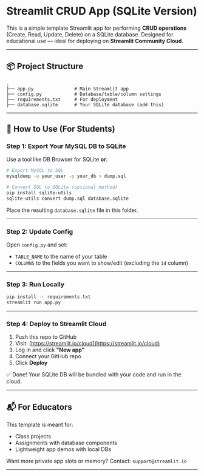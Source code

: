 # Streamlit CRUD App (SQLite Version)

This is a simple template Streamlit app for performing **CRUD operations** (Create, Read, Update, Delete) on a SQLite database. Designed for educational use — ideal for deploying on **Streamlit Community Cloud**.

---

## 📦 Project Structure

```
.
├── app.py               # Main Streamlit app
├── config.py            # Database/table/column settings
├── requirements.txt     # For deployment
├── database.sqlite      # Your SQLite database (add this)
```

---

## 🚀 How to Use (For Students)

### Step 1: Export Your MySQL DB to SQLite

Use a tool like DB Browser for SQLite **or**:

```bash
# Export MySQL to SQL
mysqldump -u your_user -p your_db > dump.sql

# Convert SQL to SQLite (optional method)
pip install sqlite-utils
sqlite-utils convert dump.sql database.sqlite
```

Place the resulting `database.sqlite` file in this folder.

---

### Step 2: Update Config

Open `config.py` and set:
- `TABLE_NAME` to the name of your table
- `COLUMNS` to the fields you want to show/edit (excluding the `id` column)

---

### Step 3: Run Locally

```bash
pip install -r requirements.txt
streamlit run app.py
```

---

### Step 4: Deploy to Streamlit Cloud

1. Push this repo to GitHub
2. Visit: [https://streamlit.io/cloud](https://streamlit.io/cloud)
3. Log in and click **"New app"**
4. Connect your GitHub repo
5. Click **Deploy**

✅ Done! Your SQLite DB will be bundled with your code and run in the cloud.

---

## 📬 For Educators

This template is meant for:
- Class projects
- Assignments with database components
- Lightweight app demos with local DBs

Want more private app slots or memory? Contact: `support@streamlit.io`

---
